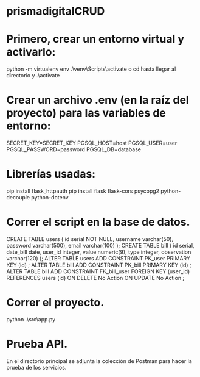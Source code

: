 # prismadigitalCRUD

# Primero, crear un entorno virtual y activarlo:

python -m virtualenv env
.\venv\Scripts\activate o cd hasta llegar al directorio y .\activate

# Crear un archivo .env (en la raíz del proyecto) para las variables de entorno:

SECRET_KEY=SECRET_KEY
PGSQL_HOST=host
PGSQL_USER=user
PGSQL_PASSWORD=password
PGSQL_DB=database

# Librerías usadas:

pip install flask_httpauth
pip install flask flask-cors psycopg2 python-decouple python-dotenv

# Correr el script en la base de datos.

CREATE TABLE users ( id serial NOT NULL, username varchar(50), password varchar(500), email
varchar(100) );
CREATE TABLE bill ( id serial, date_bill date, user_id integer, value numeric(9), type integer,
observation varchar(120) );
ALTER TABLE users ADD CONSTRAINT PK_user PRIMARY KEY (id) ;
ALTER TABLE bill ADD CONSTRAINT PK_bill PRIMARY KEY (id) ;
ALTER TABLE bill ADD CONSTRAINT FK_bill_user FOREIGN KEY (user_id) REFERENCES users (id) ON
DELETE No Action ON UPDATE No Action ;

# Correr el proyecto.

python .\src\app.py 

# Prueba API.

En el directorio principal se adjunta la colección de Postman para hacer la prueba de los servicios.
